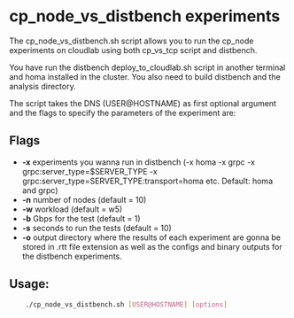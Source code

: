 # cp_node_vs_distbench experiments

The cp_node_vs_distbench.sh script allows you to run the cp_node experiments on cloudlab using both cp_vs_tcp script and distbench.

You have run the distbench deploy_to_cloudlab.sh script in another terminal and homa installed in the cluster. You also need to build distbench and the analysis directory.

The script takes the DNS (USER@HOSTNAME) as first optional argument and the flags to specify the parameters of the experiment are:

## Flags
-    **-x** experiments you wanna run in distbench (-x homa -x grpc -x grpc:server_type=$SERVER_TYPE -x grpc:server_type=SERVER_TYPE:transport=homa etc. Default: homa and grpc)
-    **-n** number of nodes (default = 10)
-    **-w** workload (default = w5)
-    **-b** Gbps for the test (default = 1)
-    **-s** seconds to run the tests (default = 10)
-    **-o** output directory where the results of each experiment are gonna be stored in .rtt file extension as well as the configs and binary outputs for the distbench experiments.

## Usage:
```bash
    ./cp_node_vs_distbench.sh [USER@HOSTNAME] [options]
```